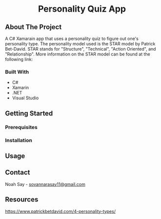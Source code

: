 <h1 align="center">Personality Quiz App</h1>

<!--About The Project-->
## About The Project
A C# Xamarain app that uses a personality quiz to figure out one's personality type.
The personality model used is the STAR model by Patrick Bet-David. STAR stands for "Structure", "Technical", "Action Oriented", and "Relationship". More information on the STAR model can be found at the following link:

### Built With
<ul>
  <li>C#</li>
  <li>Xamarin</li>
  <li>.NET</li>
  <li>Visual Studio</li>
</ul>

## Getting Started
### Prerequisites
### Installation

## Usage

## Contact
Noah Say - sovannarasay11@gmail.com

## Resources
https://www.patrickbetdavid.com/4-personality-types/
